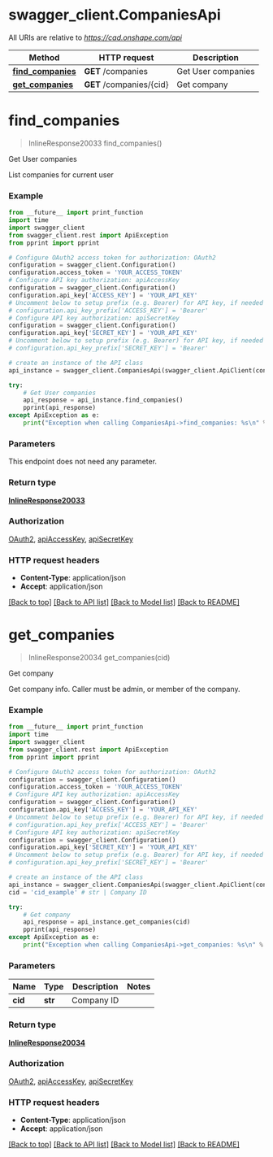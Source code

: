 # swagger_client.CompaniesApi

All URIs are relative to *https://cad.onshape.com/api*

Method | HTTP request | Description
------------- | ------------- | -------------
[**find_companies**](CompaniesApi.md#find_companies) | **GET** /companies | Get User companies
[**get_companies**](CompaniesApi.md#get_companies) | **GET** /companies/{cid} | Get company


# **find_companies**
> InlineResponse20033 find_companies()

Get User companies

List companies for current user

### Example
```python
from __future__ import print_function
import time
import swagger_client
from swagger_client.rest import ApiException
from pprint import pprint

# Configure OAuth2 access token for authorization: OAuth2
configuration = swagger_client.Configuration()
configuration.access_token = 'YOUR_ACCESS_TOKEN'
# Configure API key authorization: apiAccessKey
configuration = swagger_client.Configuration()
configuration.api_key['ACCESS_KEY'] = 'YOUR_API_KEY'
# Uncomment below to setup prefix (e.g. Bearer) for API key, if needed
# configuration.api_key_prefix['ACCESS_KEY'] = 'Bearer'
# Configure API key authorization: apiSecretKey
configuration = swagger_client.Configuration()
configuration.api_key['SECRET_KEY'] = 'YOUR_API_KEY'
# Uncomment below to setup prefix (e.g. Bearer) for API key, if needed
# configuration.api_key_prefix['SECRET_KEY'] = 'Bearer'

# create an instance of the API class
api_instance = swagger_client.CompaniesApi(swagger_client.ApiClient(configuration))

try:
    # Get User companies
    api_response = api_instance.find_companies()
    pprint(api_response)
except ApiException as e:
    print("Exception when calling CompaniesApi->find_companies: %s\n" % e)
```

### Parameters
This endpoint does not need any parameter.

### Return type

[**InlineResponse20033**](InlineResponse20033.md)

### Authorization

[OAuth2](../README.md#OAuth2), [apiAccessKey](../README.md#apiAccessKey), [apiSecretKey](../README.md#apiSecretKey)

### HTTP request headers

 - **Content-Type**: application/json
 - **Accept**: application/json

[[Back to top]](#) [[Back to API list]](../README.md#documentation-for-api-endpoints) [[Back to Model list]](../README.md#documentation-for-models) [[Back to README]](../README.md)

# **get_companies**
> InlineResponse20034 get_companies(cid)

Get company

Get company info. Caller must be admin, or member of the company.

### Example
```python
from __future__ import print_function
import time
import swagger_client
from swagger_client.rest import ApiException
from pprint import pprint

# Configure OAuth2 access token for authorization: OAuth2
configuration = swagger_client.Configuration()
configuration.access_token = 'YOUR_ACCESS_TOKEN'
# Configure API key authorization: apiAccessKey
configuration = swagger_client.Configuration()
configuration.api_key['ACCESS_KEY'] = 'YOUR_API_KEY'
# Uncomment below to setup prefix (e.g. Bearer) for API key, if needed
# configuration.api_key_prefix['ACCESS_KEY'] = 'Bearer'
# Configure API key authorization: apiSecretKey
configuration = swagger_client.Configuration()
configuration.api_key['SECRET_KEY'] = 'YOUR_API_KEY'
# Uncomment below to setup prefix (e.g. Bearer) for API key, if needed
# configuration.api_key_prefix['SECRET_KEY'] = 'Bearer'

# create an instance of the API class
api_instance = swagger_client.CompaniesApi(swagger_client.ApiClient(configuration))
cid = 'cid_example' # str | Company ID

try:
    # Get company
    api_response = api_instance.get_companies(cid)
    pprint(api_response)
except ApiException as e:
    print("Exception when calling CompaniesApi->get_companies: %s\n" % e)
```

### Parameters

Name | Type | Description  | Notes
------------- | ------------- | ------------- | -------------
 **cid** | **str**| Company ID | 

### Return type

[**InlineResponse20034**](InlineResponse20034.md)

### Authorization

[OAuth2](../README.md#OAuth2), [apiAccessKey](../README.md#apiAccessKey), [apiSecretKey](../README.md#apiSecretKey)

### HTTP request headers

 - **Content-Type**: application/json
 - **Accept**: application/json

[[Back to top]](#) [[Back to API list]](../README.md#documentation-for-api-endpoints) [[Back to Model list]](../README.md#documentation-for-models) [[Back to README]](../README.md)

